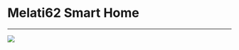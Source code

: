 # Melati62 Smart Home
---
<img src="https://drive.google.com/file/d/12-aJSTVbNAfdPCp_hPL8Nj9VDCAKXxqM/view?usp=sharing">

